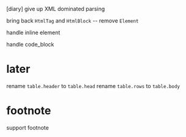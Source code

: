 [diary] give up XML dominated parsing

bring back `HtmlTag` and `HtmlBlock` -- remove `Element`

handle inline element

handle code_block

# later

rename `table.header` to `table.head`
rename `table.rows` to `table.body`

# footnote

support footnote
